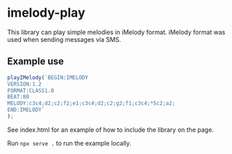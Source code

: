# imelody-play

This library can play simple melodies in iMelody format.
iMelody format was used when sending messages via SMS.

## Example use
```js
playIMelody(`BEGIN:IMELODY
VERSION:1.2
FORMAT:CLASS1.0
BEAT:80
MELODY:c3c4;d2;c2;f2;e1;c3c4;d2;c2;g2;f1;c3c4;*5c2;a2;
END:IMELODY`
);
```

See index.html for an example of how to include the library on the page.

Run `npx serve .` to run the example locally.
